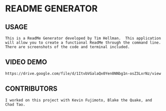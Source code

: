 # README GENERATOR



## USAGE
    This is a ReadMe Generator developed by Tim Hellman.  This application will allow you to create a functional ReadMe through the command line.  There are screenshots of the code and terminal included.   



## VIDEO DEMO
    https://drive.google.com/file/d/1ItvbVGalaQx0Yen0NNbg1n-osZ3LxrNz/view



## CONTRIBUTORS

    I worked on this project with Kevin Fujimoto, Blake the Quake, and Chad Tao.

    